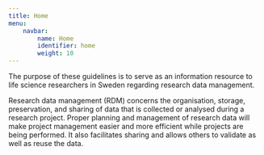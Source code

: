 ```yaml
---
title: Home
menu:
    navbar:
        name: Home
        identifier: home
        weight: 10
---
```


The purpose of these guidelines is to serve as an information resource to life science researchers in Sweden regarding research data management.

Research data management (RDM) concerns the organisation, storage, preservation, and sharing of data that is collected or analysed during a research project. Proper planning and management of research data will make project management easier and more efficient while projects are being performed. It also facilitates sharing and allows others to validate as well as reuse the data.
